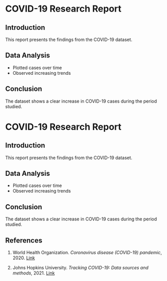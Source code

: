 # COVID-19 Research Report

## Introduction
This report presents the findings from the COVID-19 dataset.

## Data Analysis
- Plotted cases over time
- Observed increasing trends

## Conclusion
The dataset shows a clear increase in COVID-19 cases during the period studied.
# COVID-19 Research Report

## Introduction

This report presents the findings from the COVID-19 dataset.

## Data Analysis

- Plotted cases over time
- Observed increasing trends

## Conclusion

The dataset shows a clear increase in COVID-19 cases during the period studied.

## References

1. World Health Organization. *Coronavirus disease (COVID-19) pandemic*, 2020. [Link](https://www.who.int/emergencies/diseases/novel-coronavirus-2019)

2. Johns Hopkins University. *Tracking COVID-19: Data sources and methods*, 2021. [Link](https://coronavirus.jhu.edu/)
